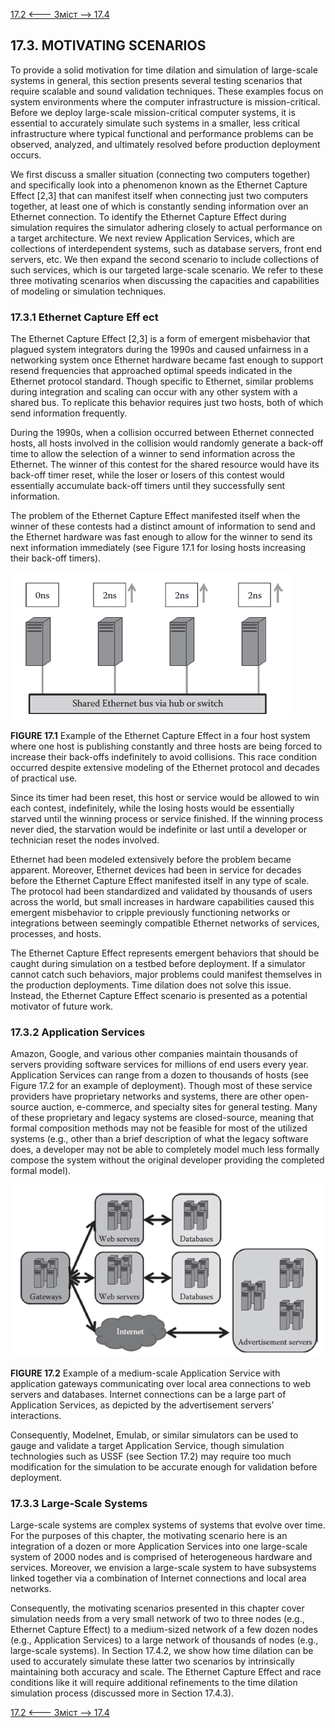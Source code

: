 [17.2 <--- ](17_2.md) [   Зміст   ](README.md) [--> 17.4](17_4.md)

## 17.3. MOTIVATING SCENARIOS

To provide a solid motivation for time dilation and simulation of large-scale systems in general, this section presents several testing scenarios that require scalable and sound validation techniques. These examples focus on system environments where the computer infrastructure is mission-critical. Before we deploy large-scale mission-critical computer systems, it is essential to accurately simulate such systems in a smaller, less critical infrastructure where typical functional and performance problems can be observed, analyzed, and ultimately resolved before production deployment occurs. 

We first discuss a smaller situation (connecting two computers together) and specifically look into a phenomenon known as the Ethernet Capture Effect [2,3] that can manifest itself when connecting just two computers together, at least one of which is constantly sending information over an Ethernet connection. To identify the Ethernet Capture Effect during simulation requires the simulator adhering closely to actual performance on a target architecture. We next review Application Services, which are collections of interdependent systems, such as database servers, front end servers, etc. We then expand the second scenario to include collections of such services, which is our targeted large-scale scenario. We refer to these three motivating scenarios when discussing the capacities and capabilities of modeling or simulation techniques.

### 17.3.1 Ethernet Capture Eff ect

The Ethernet Capture Effect [2,3] is a form of emergent misbehavior that plagued system integrators during the 1990s and caused unfairness in a networking system once Ethernet hardware became fast enough to support resend frequencies that approached optimal speeds indicated in the Ethernet protocol standard. Though specific to Ethernet, similar problems during integration and scaling can occur with any other system with a shared bus. To replicate this behavior requires just two hosts, both of which send information frequently.

During the 1990s, when a collision occurred between Ethernet connected hosts, all hosts involved in the collision would randomly generate a back-off time to allow the selection of a winner to send information across the Ethernet. The winner of this contest for the shared resource would have its back-off timer reset, while the loser or losers of this contest would essentially accumulate back-off timers until they successfully sent information.

The problem of the Ethernet Capture Effect manifested itself when the winner of these contests had a distinct amount of information to send and the Ethernet hardware was fast enough to allow for the winner to send its next information immediately (see Figure 17.1 for losing hosts increasing their back-off timers).

![image-20220822232032229](media/image-20220822232032229.png)

**FIGURE 17.1** Example of the Ethernet Capture Effect in a four host system where one host is publishing constantly and three hosts are being forced to increase their back-offs indefinitely to avoid collisions. This race condition occurred despite extensive modeling of the Ethernet protocol and decades of practical use.

Since its timer had been reset, this host or service would be allowed to win each contest, indefinitely, while the losing hosts would be essentially starved until the winning process or service finished. If the winning process never died, the starvation would be indefinite or last until a developer or technician reset the nodes involved.

Ethernet had been modeled extensively before the problem became apparent. Moreover, Ethernet devices had been in service for decades before the Ethernet Capture Effect manifested itself in any type of scale. The protocol had been standardized and validated by thousands of users across the world, but small increases in hardware capabilities caused this emergent misbehavior to cripple previously functioning networks or integrations between seemingly compatible Ethernet networks of services, processes, and hosts.

The Ethernet Capture Effect represents emergent behaviors that should be caught during simulation on a testbed before deployment. If a simulator cannot catch such behaviors, major problems could manifest themselves in the production deployments. Time dilation does not solve this issue. Instead, the Ethernet Capture Effect scenario is presented as a potential motivator of future work.

### 17.3.2 Application Services

Amazon, Google, and various other companies maintain thousands of servers providing software services for millions of end users every year. Application Services can range from a dozen to thousands of hosts (see Figure 17.2 for an example of deployment). Though most of these service providers have proprietary networks and systems, there are other open-source auction, e-commerce, and specialty sites for general testing. Many of these proprietary and legacy systems are closed-source, meaning that formal composition methods may not be feasible for most of the utilized systems (e.g., other than a brief description of what the legacy software does, a developer may not be able to completely model much less formally compose the system without the original developer providing the completed formal model).

![image-20220822232058544](media/image-20220822232058544.png)

**FIGURE 17.2** Example of a medium-scale Application Service with application gateways communicating over local area connections to web servers and databases. Internet connections can be a large part of Application Services, as depicted by the advertisement servers’ interactions.

Consequently, Modelnet, Emulab, or similar simulators can be used to gauge and validate a target Application Service, though simulation technologies such as USSF (see Section 17.2) may require too much modification for the simulation to be accurate enough for validation before deployment.

### 17.3.3 Large-Scale Systems

Large-scale systems are complex systems of systems that evolve over time. For the purposes of this chapter, the motivating scenario here is an integration of a dozen or more Application Services into one large-scale system of 2000 nodes and is comprised of heterogeneous hardware and services. Moreover, we envision a large-scale system to have subsystems linked together via a combination of Internet connections and local area networks.

Consequently, the motivating scenarios presented in this chapter cover simulation needs from a very small network of two to three nodes (e.g., Ethernet Capture Effect) to a medium-sized network of a few dozen nodes (e.g., Application Services) to a large network of thousands of nodes (e.g., large-scale systems). In Section 17.4.2, we show how time dilation can be used to accurately simulate these latter two scenarios by intrinsically maintaining both accuracy and scale. The Ethernet Capture Effect and race conditions like it will require additional refinements to the time dilation simulation process (discussed more in Section 17.4.3).

[17.2 <--- ](17_2.md) [   Зміст   ](README.md) [--> 17.4](17_4.md)